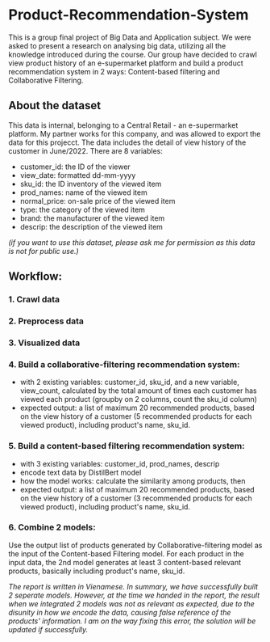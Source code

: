 # Product-Recommendation-System
This is a group final project of Big Data and Application subject. We were asked to present a research on analysing big data, utilizing all the knowledge introduced during the course. Our group have decided to crawl view product history of an e-supermarket platform and build a product recommendation system in 2 ways: Content-based filtering and Collaborative Filtering.

## About the dataset
This data is internal, belonging to a Central Retail - an e-supermarket platform. My partner works for this company, and was allowed to export the data for this projecct. The data includes the detail of view history of the customer in June/2022. There are 8 variables:
* customer_id: the ID of the viewer
* view_date: formatted dd-mm-yyyy
* sku_id: the ID inventory of the viewed item
* prod_names: name of the viewed item
* normal_price: on-sale price of the viewed item
* type: the category of the viewed item
* brand: the manufacturer of the viewed item
* descrip: the description of the viewed item

*(if you want to use this dataset, please ask me for permission as this data is not for public use.)*
## Workflow:
### 1. Crawl data
### 2. Preprocess data
### 3. Visualized data
### 4. Build a collaborative-filtering recommendation system: 
  * with 2 existing variables: customer_id, sku_id, and a new variable, view_count, calculated by the total amount of times each customer has viewed each product (groupby on 2 columns, count the sku_id column)
  * expected output: a list of maximum 20 recommended products, based on the view history of a customer (5 recommended products for each viewed product), including product's name, sku_id.
### 5. Build a content-based filtering recommendation system: 
  * with 3 existing variables: customer_id, prod_names, descrip
  * encode text data by DistilBert model
  * how the model works: calculate the similarity among products, then 
  * expected output: a list of maximum 20 recommended products, based on the view history of a customer (3 recommended products for each viewed product), including product's name, sku_id.
### 6. Combine 2 models: 
  Use the output list of products generated by Collaborative-filtering model as the input of the Content-based Filtering model. For each product in the input data, the 2nd model generates at least 3 content-based relevant products, basically including product's name, sku_id.

*The report is written in Vienamese. In summary, we have successfully built 2 seperate models. However, at the time we handed in the report, the result when we integrated 2 models was not as relevant as expected, due to the disunity in how we encode the data, causing false reference of the products' information. I am on the way fixing this error, the solution will be updated if successfully.*
